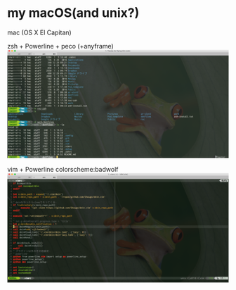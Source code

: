 # my macOS(and unix?)
mac (OS X El Capitan)

zsh + Powerline + peco (+anyframe) 	
![zsh+powerline](s1.png)

vim + Powerline
colorscheme:badwolf
![vim+powerline](ss2.png)

